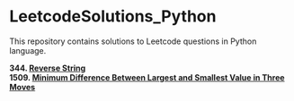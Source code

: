 # LeetcodeSolutions_Python
This repository contains solutions to Leetcode questions in Python language.

**344. [Reverse String](ReverseString.py)**<br>
**1509. [Minimum Difference Between Largest and Smallest Value in Three Moves](MinimumDifferenceBetweenLargestandSmallestValueinThreeMoves.py)**




